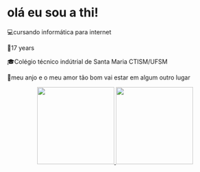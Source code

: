 # olá eu sou a thi!

💻cursando informática para internet

🌼17 years

🎓Colégio técnico indútrial de Santa Maria CTISM/UFSM

🎵meu anjo e o meu amor tão bom vai estar em algum outro lugar

<div align="center">
  <a href="https://github.com/ThiaianePadilha">
  <img height="180em" src="https://github-readme-stats.vercel.app/api?username=ThiaianePadilha&show_icons=&theme=dracula&include_all_commits=true&count_private=true"/>
  <img height="180em" src="https://github-readme-stats.vercel.app/api/top-langs/?username=ThiaianePadilha&layout=compact&langs_count=7&theme=dark"/>
</div>
